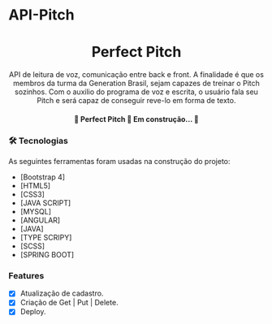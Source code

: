 # API-Pitch


<h1 align="center">Perfect Pitch</h1>
<p align="center">API de leitura de voz, comunicação entre back e front. A finalidade é que os membros da turma da Generation Brasil,
                        sejam capazes de treinar o Pitch sozinhos. Com o auxilio do programa de voz e escrita, o usuário
                        fala seu Pitch e será capaz de conseguir reve-lo em forma de texto. </p>

<h4 align="center"> 
	🚧  Perfect Pitch 🚀 Em construção...  🚧
</h4>

### 🛠 Tecnologias

As seguintes ferramentas foram usadas na construção do projeto:

- [Bootstrap 4]
- [HTML5]
- [CSS3]
- [JAVA SCRIPT]
- [MYSQL]
- [ANGULAR]
- [JAVA]
- [TYPE SCRIPY]
- [SCSS]
- [SPRING BOOT]

### Features
- [x] Atualização de cadastro.
- [x] Criação de Get | Put | Delete.
- [x] Deploy.
